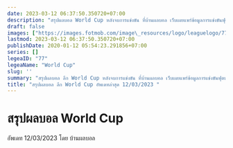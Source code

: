 ```yaml
---
date: 2023-03-12 06:37:50.350720+07:00
description: "สรุปผลบอล World Cup หลังจบการแข่งขัน ที่บ้านผลบอล เว็บเผยแพร่ข้อมูลการแข่งขันฟุตบอลที่เชื่อถือได้ และ อัพเดทไวที่สุด"
draft: false
images: ["https://images.fotmob.com/image\_resources/logo/leaguelogo/77.png"]
lastmod: 2023-03-12 06:37:50.350720+07:00
publishDate: 2020-01-12 05:54:23.291856+07:00
series: []
legeaID: "77"
legeaName: "World Cup"
slug: ''
summary: "สรุปผลบอล ลีก World Cup หลังจบการแข่งขัน ที่บ้านผลบอล เว็บเผยแพร่ข้อมูลการแข่งขันฟุตบอลที่เชื่อถือได้ และ อัพเดทไวที่สุด"
title: "สรุปผลบอล ลีก World Cup อัพเดทล่าสุด 12/03/2023 "
---
```


# สรุปผลบอล World Cup
อัพเดท 12/03/2023 โดย บ้านผลบอล

